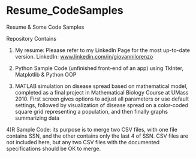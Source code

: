 # Resume_CodeSamples
Resume &amp; Some Code Samples

Repository Contains 
1) My resume: Pleaase refer to my LinkedIn Page for the most up-to-date version. LinkedIn: www.linkedin.com/in/giovannilorenzo

2) Python Sample Code (unfinished front-end of an app) using TkInter, Matplotlib & Python OOP

3) MATLAB simulation on disease spread based on mathematical model, completed as a final project in Mathematical Biology Course at UMass 2010. First screen gives options to adjust all parameters or use default settings, followed by visualization of disease spread on a color-coded square grid representing a population, and then finally graphs summarizing data

4)R Sample Code: its purpose is to merge two CSV files, with one file contains SSN, and the other contains only the last 4 of SSN. CSV files are not included here, but any two CSV files with the documented specifications should be OK to merge. 
